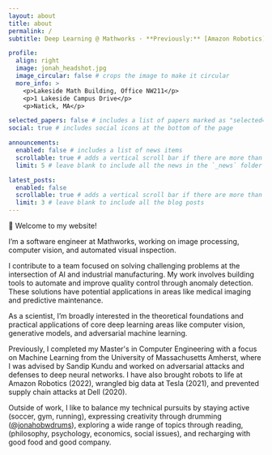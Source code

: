 ```yaml
---
layout: about
title: about
permalink: /
subtitle: Deep Learning @ Mathworks · **Previously:** [Amazon Robotics](https://www.aboutamazon.com/news/tag/robotics)/[Tesla](https://www.tesla.com)/[Dell](https://www.dell.com)/[UMass Amherst](https://www.umass.edu)

profile:
  align: right
  image: jonah_headshot.jpg
  image_circular: false # crops the image to make it circular
  more_info: >
    <p>Lakeside Math Building, Office NW211</p>
    <p>1 Lakeside Campus Drive</p>
    <p>Natick, MA</p>

selected_papers: false # includes a list of papers marked as "selected={true}"
social: true # includes social icons at the bottom of the page

announcements:
  enabled: false # includes a list of news items
  scrollable: true # adds a vertical scroll bar if there are more than 3 news items
  limit: 5 # leave blank to include all the news in the `_news` folder

latest_posts:
  enabled: false
  scrollable: true # adds a vertical scroll bar if there are more than 3 new posts items
  limit: 3 # leave blank to include all the blog posts
---
```


👋 Welcome to my website!

I’m a software engineer at Mathworks, working on image processing, computer vision, and automated visual inspection.

I contribute to a team focused on solving challenging problems at the intersection of AI and industrial manufacturing. My work involves building tools to automate and improve quality control through anomaly detection. These solutions have potential applications in areas like medical imaging and predictive maintenance.

As a scientist, I’m broadly interested in the theoretical foundations and practical applications of core deep learning areas like computer vision, generative models, and adversarial machine learning.

Previously, I completed my Master's in Computer Engineering with a focus on Machine Learning from the University of Massachusetts Amherst, where I was advised by Sandip Kundu and worked on adversarial attacks and defenses to deep neural networks. I have also brought robots to life at Amazon Robotics (2022), wrangled big data at Tesla (2021), and prevented supply chain attacks at Dell (2020).

Outside of work, I like to balance my technical pursuits by staying active (soccer, gym, running), expressing creativity through drumming ([@jonahobwdrums](https://www.instagram.com/jonahobwdrums/)),  exploring a wide range of topics through reading, (philosophy, psychology, economics, social issues), and recharging with good food and good company.